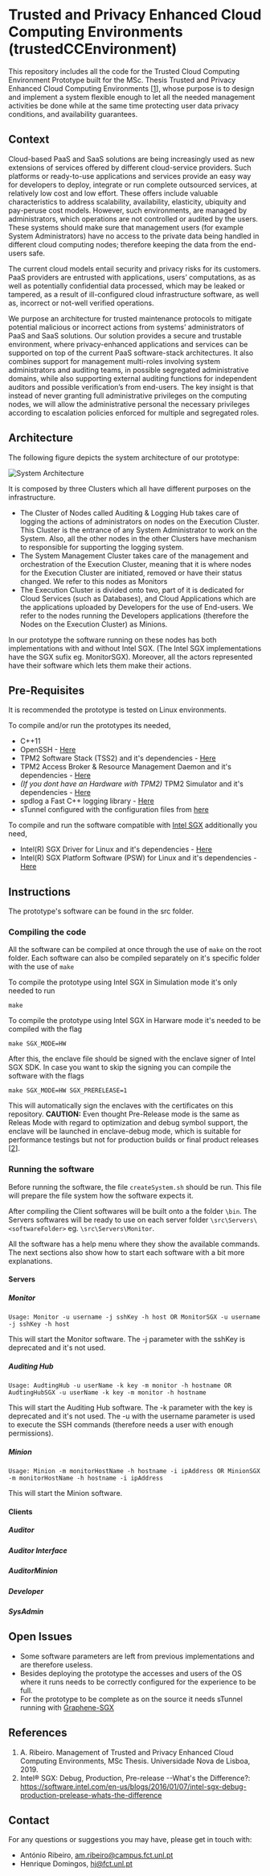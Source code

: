 # Trusted and Privacy Enhanced Cloud Computing Environments (trustedCCEnvironment)

This repository includes all the code for the Trusted Cloud Computing Environment Prototype built for the MSc. Thesis Trusted and Privacy Enhanced Cloud Computing Environments [[1](#references)], whose purpose is to design and implement a system flexible enough to let all the needed management activities be done while at the same time protecting user data privacy conditions, and availability guarantees. 

## Context

Cloud-based PaaS and SaaS solutions are being increasingly used as new extensions of services offered by different cloud-service providers. Such platforms or ready-to-use applications and services provide an easy way for developers to deploy, integrate or run complete outsourced services, at relatively low cost and low effort. These offers include valuable characteristics to address scalability, availability, elasticity, ubiquity and pay-peruse cost models. However, such environments, are managed by administrators, which operations are not controlled or audited by the users. These systems should make sure that management users (for example System Administrators) have no access to the private data being handled in different cloud computing nodes; therefore keeping the data from the end-users safe. 

The current cloud models entail security and privacy risks for its customers. PaaS providers are entrusted with applications, users’ computations, as as well as potentially confidential data processed, which may be leaked or tampered, as a result of ill-configured cloud infrastructure software, as well as, incorrect or not-well verified operations. 

We purpose an architecture for trusted maintenance protocols to mitigate potential malicious or incorrect actions from systems’ administrators of PaaS and SaaS solutions. Our solution provides a secure and trustable environment, where privacy-enhanced applications and services can be supported on top of the current PaaS software-stack architectures. It also combines support for management multi-roles involving system administrators and auditing teams, in possible segregated administrative domains, while also supporting external auditing functions for independent auditors and possible verification’s from end-users. The key insight is that instead of never granting full administrative privileges on the computing nodes, we will allow the administrative personal the necessary privileges according to escalation policies enforced for multiple and segregated roles.

<!-- The designed solution supports cloud system management functions and protocols, running with trustworthy guarantees supported in a trustable execution environment leveraged by Intel SGX enabled processors for trusted execution and software attestation guarantees.

For our objectives we focused on the main contributions aligned with the following
requirements:

* Support for internal multi-role based operational and auditing teams, including
support for operational teams managing nodes hosting customers’ computations,
and auditing team members responsible for auditing and supervising their actions;

* Auditing teams may have members hired by the provider, but also external members
hired by customers, or designated by external regulation entities, whenever
necessary, with the possible support of remote-management auditing protocols executed
in a trustable way;

* Control of Operational States for nodes considered as trusted nodes to run customer’s
computations or workloads;

* Remote attestation protocols running under trustworthy guarantees, certifying the
relevant boot sequence of PaaS or SaaS stacks in systems’ configurations;

* Trustworthy guarantees of state-machine executions in supporting the management
protocols and functions. This includes event-logging of changes in operational
states of nodes, with procedures involved to assure the required liability and attestation
guarantees. -->

## Architecture
The following figure depicts the system architecture of our prototype:

![System Architecture](https://github.com/AntonioRib/trustedCCEnvironment/blob/master/READMEFiles/SystemArchitecture.png)

It is composed by three Clusters which all have different purposes on the infrastructure.
* The Cluster of Nodes called Auditing & Logging Hub takes care of logging the actions of administrators on nodes on the Execution Cluster. This Cluster is the entrance of any System Administrator to work on the System. Also, all the other nodes in the other Clusters have mechanism to responsible for supporting the logging system. 
* The System Management Cluster takes care of the management and orchestration of the Execution Cluster, meaning that it is where nodes for the Execution Cluster are initiated, removed or have their status changed. We refer to this nodes as Monitors
* The Execution Cluster is divided onto two, part of it is dedicated for Cloud Services (such as Databases), and Cloud Applications which are the applications uploaded by Developers for the use of End-users. We refer to the nodes running the Developers applications (therefore the Nodes on the Execution Cluster) as Minions.

In our prototype the software running on these nodes has both implementations with and without Intel SGX. (The Intel SGX implementations have the SGX sufix eg. MonitorSGX). Moreover, all the actors represented have their software which lets them make their actions.


## Pre-Requisites

It is recommended the prototype is tested on Linux environments.

To compile and/or run the prototypes its needed,
* C++11
* OpenSSH - [Here](https://www.openssh.com/)
* TPM2 Software Stack (TSS2) and it's dependencies - [Here](https://github.com/tpm2-software/tpm2-tss)
* TPM2 Access Broker & Resource Management Daemon and it's dependencies - [Here](https://github.com/tpm2-software/tpm2-abrmd)
* _(If you dont have an Hardware with TPM2)_ TPM2 Simulator and it's dependencies - [Here](https://sourceforge.net/projects/ibmswtpm2/files/ibmtpm974.tar.gz/download?use_mirror=datapacket)
* spdlog a Fast C++ logging library - [Here](https://github.com/gabime/spdlog)
* sTunnel configured with the configuration files from [here](https://github.com/AntonioRib/trustedCCEnvironment/tree/master/sTunnel)

To compile and run the software compatible with [Intel SGX](https://01.org/intel-softwareguard-extensions) additionally you need,
* Intel(R) SGX Driver for Linux and it's dependencies - [Here](https://github.com/intel/linux-sgx)
* Intel(R) SGX Platform Software (PSW) for Linux and it's dependencies - [Here](https://github.com/intel/linux-sgx)

## Instructions

The prototype's software can be found in the src folder.

### Compiling the code

All the software can be compiled at once through the use of ``` make ``` on the root folder. Each software can also be compiled separately on it's specific folder with the use of ``` make ```

To compile the prototype using Intel SGX in Simulation mode it's only needed to run 

    make

To compile the prototype using Intel SGX in Harware mode it's needed to be compiled with the flag

    make SGX_MODE=HW

After this, the enclave file should be signed with the enclave signer of Intel SGX SDK. In case you want to skip the signing you can compile the software with the flags

    make SGX_MODE=HW SGX_PRERELEASE=1

This will automatically sign the enclaves with the certificates on this repository. __CAUTION:__ Even thought Pre-Release mode is the same as Releas Mode with regard to optimization and debug symbol support, the enclave will be launched in enclave-debug mode, which is suitable for performance testings but not for production builds or final product releases [[2](#references)]. 

### Running the software

Before running the software, the file ``` createSystem.sh ``` should be run. This file will prepare the file system how the software expects it.

After compiling the Client softwares will be built onto a the folder ``` \bin ```. The Servers softwares will be ready to use on each server folder ``` \src\Servers\<softwareFolder> ``` eg. ``` \src\Servers\Monitor ```.

All the software has a help menu where they show the available commands. The next sections also show how to start each software with a bit more explanations.

#### Servers
##### Monitor

    Usage: Monitor -u username -j sshKey -h host OR MonitorSGX -u username -j sshKey -h host

This will start the Monitor software. The -j parameter with the sshKey is deprecated and it's not used.

##### Auditing Hub

    Usage: AudtingHub -u userName -k key -m monitor -h hostname OR AudtingHubSGX -u userName -k key -m monitor -h hostname

This will start the Auditing Hub software. The -k parameter with the key is deprecated and it's not used. The -u with the username parameter is used to execute the SSH commands (therefore needs a user with enough permissions).

##### Minion

    Usage: Minion -m monitorHostName -h hostname -i ipAddress OR MinionSGX -m monitorHostName -h hostname -i ipAddress
    
This will start the Minion software.

#### Clients
##### Auditor
##### Auditor Interface
##### AuditorMinion
##### Developer
##### SysAdmin

## Open Issues

* Some software parameters are left from previous implementations and are therefore useless.
* Besides deploying the prototype the accesses and users of the OS where it runs needs to be correctly configured for the experience to be full.
* For the prototype to be complete as on the source it needs sTunnel running with [Graphene-SGX](https://github.com/oscarlab/graphene/wiki/Introduction-to-Intel-SGX-Support)

## References

1. A. Ribeiro. Management of Trusted and Privacy Enhanced Cloud Computing Environments, MSc Thesis. Universidade Nova de Lisboa, 2019.
2. Intel® SGX: Debug, Production, Pre-release --What's the Difference?: https://software.intel.com/en-us/blogs/2016/01/07/intel-sgx-debug-production-prelease-whats-the-difference


## Contact

For any questions or suggestions you may have, please get in touch with:
* António Ribeiro, [am.ribeiro@campus.fct.unl.pt](mailto:am.ribeiro@campus.fct.unl.pt)
* Henrique Domingos, [hj@fct.unl.pt](mailto:hj@fct.unl.pt)